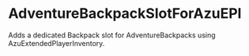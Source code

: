 # AdventureBackpackSlotForAzuEPI
Adds a dedicated Backpack slot for AdventureBackpacks using AzuExtendedPlayerInventory.
